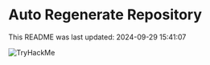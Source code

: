 # Auto Regenerate Repository

This README was last updated: 2024-09-29 15:41:07

 ![TryHackMe](https://tryhackme.com/badge/533634)